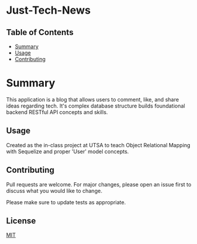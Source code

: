 # Just-Tech-News

## Table of Contents

- [Summary](#summary)
- [Usage](#usage)
- [Contributing](#contributing)

# Summary

This application is a blog that allows users to comment, like, and share ideas regarding tech. It's complex database structure builds foundational backend RESTful API concepts and skills.

## Usage

Created as the in-class project at UTSA to teach Object Relational Mapping with Sequelize and proper 'User' model concepts.

## Contributing

Pull requests are welcome. For major changes, please open an issue first to discuss what you would like to change.

Please make sure to update tests as appropriate.

## License

[MIT](https://choosealicense.com/licenses/mit/)
